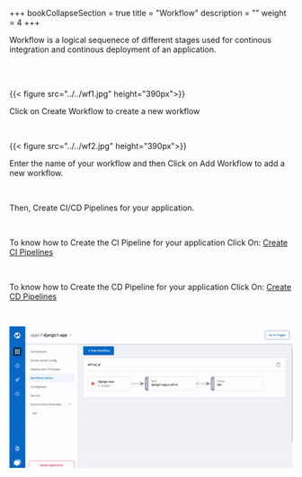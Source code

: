 +++
bookCollapseSection = true
title = "Workflow"
description = ""
weight = 4
+++

Workflow is a logical sequenece of different stages used for continous integration and continous deployment of an application.

<br />

<br />

{{< figure src="../../wf1.jpg" height="390px">}}

Click on Create Workflow to create a new workflow

<br />

{{< figure src="../../wf2.jpg" height="390px">}}

Enter the  name of your workflow and then Click on Add Workflow to add a new workflow.

<br />

Then, Create CI/CD Pipelines for your application.

<br />

To know how to Create the CI Pipeline for your application Click On: [Create CI Pipelines](/docs/reference/creating_application/workflows/ci_pipelines/)

<br />

To know how to Create the CD Pipeline for your application Click On: [Create CD Pipelines](/docs/reference/creating_application/workflows/cd_pipelines/)

&nbsp;&nbsp;

![Create new workflow](../../arora1.gif "Create new workflow")

